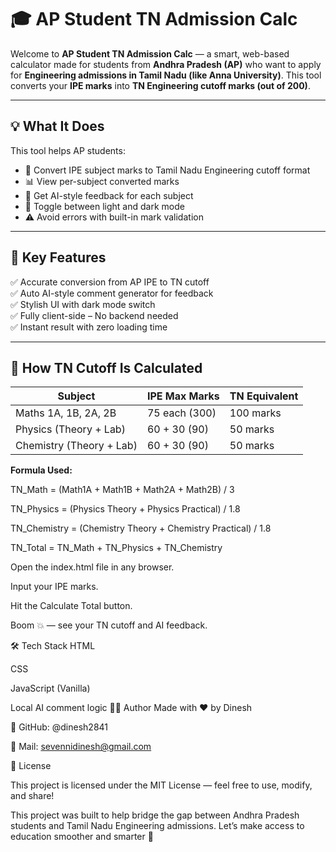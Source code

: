 # 🎓 AP Student TN Admission Calc

Welcome to **AP Student TN Admission Calc** — a smart, web-based calculator made for students from **Andhra Pradesh (AP)** who want to apply for **Engineering admissions in Tamil Nadu (like Anna University)**. This tool converts your **IPE marks** into **TN Engineering cutoff marks (out of 200)**.

---

## 💡 What It Does

This tool helps AP students:

- 🧮 Convert IPE subject marks to Tamil Nadu Engineering cutoff format
- 📊 View per-subject converted marks
- 🧠 Get AI-style feedback for each subject
- 🌙 Toggle between light and dark mode
- ⚠️ Avoid errors with built-in mark validation

---

## 📌 Key Features

✅ Accurate conversion from AP IPE to TN cutoff  
✅ Auto AI-style comment generator for feedback  
✅ Stylish UI with dark mode switch  
✅ Fully client-side – No backend needed  
✅ Instant result with zero loading time  

---

## 🧠 How TN Cutoff Is Calculated

| Subject              | IPE Max Marks | TN Equivalent |
|----------------------|----------------|----------------|
| Maths 1A, 1B, 2A, 2B | 75 each (300)   | 100 marks      |
| Physics (Theory + Lab)| 60 + 30 (90)   | 50 marks       |
| Chemistry (Theory + Lab)| 60 + 30 (90) | 50 marks       |

**Formula Used:**

TN_Math = (Math1A + Math1B + Math2A + Math2B) / 3

TN_Physics = (Physics Theory + Physics Practical) / 1.8

TN_Chemistry = (Chemistry Theory + Chemistry Practical) / 1.8

TN_Total = TN_Math + TN_Physics + TN_Chemistry

Open the index.html file in any browser.

Input your IPE marks.

Hit the Calculate Total button.

Boom 💥 — see your TN cutoff and AI feedback.

🛠 Tech Stack
HTML

CSS

JavaScript (Vanilla)

Local AI comment logic
👨‍💻 Author
Made with ❤️ by Dinesh

🔗 GitHub: @dinesh2841

📧 Mail: sevennidinesh@gmail.com 

📜 License

This project is licensed under the MIT License — feel free to use, modify, and share!

This project was built to help bridge the gap between Andhra Pradesh students and Tamil Nadu Engineering admissions. Let’s make access to education smoother and smarter 🙌


